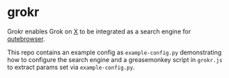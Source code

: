 # grokr
Grokr enables Grok on [X](x.com) to be integrated as a search engine for [qutebrowser](https://qutebrowser.org/). 

This repo contains an example config as `example-config.py` demonstrating how to configure the search engine and a greasemonkey script in `grokr.js` to extract params set via `example-config.py`.
